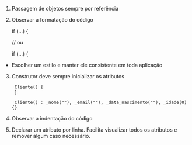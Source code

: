 1. Passagem de objetos sempre por referência

2. Observar a formatação do código

    if (...) {
    
    // ou
    
    if (...) 
    {

- Escolher um estilo e manter ele consistente em toda aplicação

3. Construtor deve sempre inicializar os atributos

        Cliente() {
        }

        Cliente() : _nome(""), _email(""), _data_nascimento(""), _idade(0) {}

4. Observar a indentação do código

5. Declarar um atributo por linha. Facilita visualizar todos os atributos e remover algum caso necessário. 

